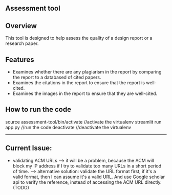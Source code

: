 Assessment tool
---
## Overview
This tool is designed to help assess the quality of a design report or a research paper. 

## Features
- Examines whether there are any plagiarism in the report by comparing the report to a databased of cited papers.
- Examines the citations in the report to ensure that the report is well-cited.
- Examines the images in the report to ensure that they are well-cited.


## How to run the code
source assessment-tool/bin/activate //activate the virtualenv
streamlit run app.py //run the code
deactivate //deactivate the virtualenv



---
## Current Issue:
- validating ACM URLs --> it will be a problem, because the ACM will block my IP address if I try to validate too many URLs in a short period of time.
--> alternative solution: validate the URL format first, if it's a valid format, then I can assume it's a valid URL. And use Google scholar api to verify the reference, instead of accessing the ACM URL directly. (TODO)
